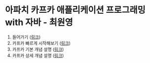 # 아파치 카프카 애플리케이션 프로그래밍 with 자바 - 최원영

1. 들어가기 (<a href="/section/section1#readme" target="_blank">링크</a>)
2. 카프카 빠르게 시작해보기 (<a href="/section/section2#readme" target="_blank">링크</a>)
3. 카프카 기본 개념 설명 (<a href="/section/section3#readme" target="_blank">링크</a>)
4. 카프카 상세 개념 설명 (<a href="/section/section4#readme" target="_blank">링크</a>)
